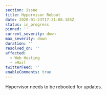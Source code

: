 ```yaml
---
section: issue
title: Hypervisor Reboot
date: 2020-01-23T17:31:08.185Z
status: in_progress
pinned: ''
current_severity: down
max_severity: down
duration: ''
resolved_on: ''
affected:
  - Web Hosting
  - eMail
twitterFeed: ''
enableComments: true
---
```

Hypervisor needs to be rebooted for updates.
